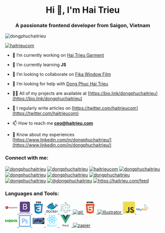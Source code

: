<h1 align="center">Hi 👋, I'm Hai Trieu</h1>
<h3 align="center">A passionate frontend developer from Saigon, Vietnam</h3>

<p align="left"> <img src="https://komarev.com/ghpvc/?username=dongphuchaitrieu&label=Profile%20views&color=0e75b6&style=flat" alt="dongphuchaitrieu" /> </p>

<p align="left"> <a href="https://twitter.com/haitrieucom" target="blank"><img src="https://img.shields.io/twitter/follow/haitrieucom?logo=twitter&style=for-the-badge" alt="haitrieucom" /></a> </p>

- 🔭 I’m currently working on [Hai Trieu Garment](https://en.haitrieu.com)

- 🌱 I’m currently learning **JS**

- 👯 I’m looking to collaborate on [Fika Window Film](https://fika.com.vn)

- 🤝 I’m looking for help with [Dong Phuc Hai Trieu](https://haitrieu.com/dong-phuc-hai-trieu/)

- 👨‍💻 All of my projects are available at [https://bio.link/dongphuchaitrieu](https://bio.link/dongphuchaitrieu)

- 📝 I regularly write articles on [https://twitter.com/haitrieucom](https://twitter.com/haitrieucom)

- 📫 How to reach me **ceo@haitrieu.com**

- 📄 Know about my experiences [https://www.linkedin.com/in/dongphuchaitrieu/](https://www.linkedin.com/in/dongphuchaitrieu/)

<h3 align="left">Connect with me:</h3>
<p align="left">
<a href="https://codepen.io/dongphuchaitrieu" target="blank"><img align="center" src="https://raw.githubusercontent.com/rahuldkjain/github-profile-readme-generator/master/src/images/icons/Social/codepen.svg" alt="dongphuchaitrieu" height="30" width="40" /></a>
<a href="https://dev.to/dongphuchaitrieu" target="blank"><img align="center" src="https://cdn.jsdelivr.net/npm/simple-icons@3.0.1/icons/dev-dot-to.svg" alt="dongphuchaitrieu" height="30" width="40" /></a>
<a href="https://twitter.com/haitrieucom" target="blank"><img align="center" src="https://raw.githubusercontent.com/rahuldkjain/github-profile-readme-generator/master/src/images/icons/Social/twitter.svg" alt="haitrieucom" height="30" width="40" /></a>
<a href="https://linkedin.com/in/dongphuchaitrieu" target="blank"><img align="center" src="https://raw.githubusercontent.com/rahuldkjain/github-profile-readme-generator/master/src/images/icons/Social/linked-in-alt.svg" alt="dongphuchaitrieu" height="30" width="40" /></a>
<a href="https://fb.com/dongphuchaitrieu" target="blank"><img align="center" src="https://raw.githubusercontent.com/rahuldkjain/github-profile-readme-generator/master/src/images/icons/Social/facebook.svg" alt="dongphuchaitrieu" height="30" width="40" /></a>
<a href="https://instagram.com/dongphuchaitrieu" target="blank"><img align="center" src="https://raw.githubusercontent.com/rahuldkjain/github-profile-readme-generator/master/src/images/icons/Social/instagram.svg" alt="dongphuchaitrieu" height="30" width="40" /></a>
<a href="https://dribbble.com/dongphuchaitrieu" target="blank"><img align="center" src="https://raw.githubusercontent.com/rahuldkjain/github-profile-readme-generator/master/src/images/icons/Social/dribbble.svg" alt="dongphuchaitrieu" height="30" width="40" /></a>
<a href="https://www.behance.net/dongphuchaitrieu" target="blank"><img align="center" src="https://raw.githubusercontent.com/rahuldkjain/github-profile-readme-generator/master/src/images/icons/Social/behance.svg" alt="dongphuchaitrieu" height="30" width="40" /></a>
<a href="https://medium.com/@dongphuchaitrieu" target="blank"><img align="center" src="https://raw.githubusercontent.com/rahuldkjain/github-profile-readme-generator/master/src/images/icons/Social/medium.svg" alt="@dongphuchaitrieu" height="30" width="40" /></a>
<a href="/https://haitrieu.com/feed" target="blank"><img align="center" src="https://raw.githubusercontent.com/rahuldkjain/github-profile-readme-generator/master/src/images/icons/Social/rss.svg" alt="https://haitrieu.com/feed" height="30" width="40" /></a>
</p>

<h3 align="left">Languages and Tools:</h3>
<p align="left"> <a href="https://angular.io" target="_blank"> <img src="https://raw.githubusercontent.com/devicons/devicon/master/icons/angularjs/angularjs-original-wordmark.svg" alt="angularjs" width="40" height="40"/> </a> <a href="https://getbootstrap.com" target="_blank"> <img src="https://raw.githubusercontent.com/devicons/devicon/master/icons/bootstrap/bootstrap-plain-wordmark.svg" alt="bootstrap" width="40" height="40"/> </a> <a href="https://www.w3schools.com/css/" target="_blank"> <img src="https://raw.githubusercontent.com/devicons/devicon/master/icons/css3/css3-original-wordmark.svg" alt="css3" width="40" height="40"/> </a> <a href="https://www.docker.com/" target="_blank"> <img src="https://raw.githubusercontent.com/devicons/devicon/master/icons/docker/docker-original-wordmark.svg" alt="docker" width="40" height="40"/> </a> <a href="https://www.electronjs.org" target="_blank"> <img src="https://raw.githubusercontent.com/devicons/devicon/master/icons/electron/electron-original.svg" alt="electron" width="40" height="40"/> </a> <a href="https://git-scm.com/" target="_blank"> <img src="https://www.vectorlogo.zone/logos/git-scm/git-scm-icon.svg" alt="git" width="40" height="40"/> </a> <a href="https://www.w3.org/html/" target="_blank"> <img src="https://raw.githubusercontent.com/devicons/devicon/master/icons/html5/html5-original-wordmark.svg" alt="html5" width="40" height="40"/> </a> <a href="https://www.adobe.com/in/products/illustrator.html" target="_blank"> <img src="https://www.vectorlogo.zone/logos/adobe_illustrator/adobe_illustrator-icon.svg" alt="illustrator" width="40" height="40"/> </a> <a href="https://developer.mozilla.org/en-US/docs/Web/JavaScript" target="_blank"> <img src="https://raw.githubusercontent.com/devicons/devicon/master/icons/javascript/javascript-original.svg" alt="javascript" width="40" height="40"/> </a> <a href="https://www.mysql.com/" target="_blank"> <img src="https://raw.githubusercontent.com/devicons/devicon/master/icons/mysql/mysql-original-wordmark.svg" alt="mysql" width="40" height="40"/> </a> <a href="https://www.nginx.com" target="_blank"> <img src="https://raw.githubusercontent.com/devicons/devicon/master/icons/nginx/nginx-original.svg" alt="nginx" width="40" height="40"/> </a> <a href="https://www.photoshop.com/en" target="_blank"> <img src="https://raw.githubusercontent.com/devicons/devicon/master/icons/photoshop/photoshop-line.svg" alt="photoshop" width="40" height="40"/> </a> <a href="https://www.php.net" target="_blank"> <img src="https://raw.githubusercontent.com/devicons/devicon/master/icons/php/php-original.svg" alt="php" width="40" height="40"/> </a> <a href="https://reactjs.org/" target="_blank"> <img src="https://raw.githubusercontent.com/devicons/devicon/master/icons/react/react-original-wordmark.svg" alt="react" width="40" height="40"/> </a> <a href="https://vuejs.org/" target="_blank"> <img src="https://raw.githubusercontent.com/devicons/devicon/master/icons/vuejs/vuejs-original-wordmark.svg" alt="vuejs" width="40" height="40"/> </a> <a href="https://zapier.com" target="_blank"> <img src="https://www.vectorlogo.zone/logos/zapier/zapier-icon.svg" alt="zapier" width="40" height="40"/> </a> </p>

